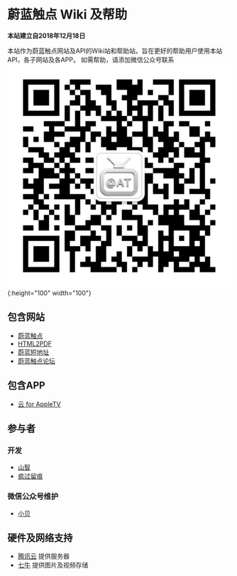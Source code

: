# 蔚蓝触点 Wiki 及帮助

**本站建立自2018年12月18日**

本站作为蔚蓝触点网站及API的Wiki站和帮助站。旨在更好的帮助用户使用本站API，各子网站及各APP。
如需帮助，请添加微信公众号联系
![微信公众号](images/wx.png){:height="100" width="100"}


## 包含网站
- [蔚蓝触点](http://www.azuretouch.net)
- [HTML2PDF](https://pdf.azpro.cn)
- [蔚蓝短地址](https://azurl.cn)
- [蔚蓝触点论坛](http://forum.azuretouch.net)

## 包含APP
- [云 for AppleTV](http://www.azuretouch.net)

## 参与者

### 开发

- [山智](http://www.azuretouch.net)
- [疯过留痕](http://www.azuretouch.net)

### 微信公众号维护

- [小贝](http://www.azuretouch.net)

## 硬件及网络支持

- [腾讯云](http://cloud.tencent.com/) 提供服务器   
- [七牛](http://qiniu.com/) 提供图片及视频存储

